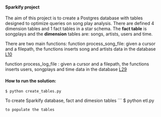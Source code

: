 #### Sparkify project

The aim of this project is to create a Postgres database with tables designed to optimize queries on song play analysis. There are defined 4 dimension tables and 1 fact tables in a star schema. The **fact table** is songplays and the **dimension** tables are: songs, artists, users and time.

There are two main functions: 
function process_song_file: given a cursor and a filepath, the functions inserts song and artists data in the database [L10](https://github.com/roconmo/Data-modeling-with-postgres/blob/cf253877c1f917600a4e1e9f2f1e9f6bd10a1dca/etl.py#L10)

function process_log_file : given a cursor and a filepath, the functions inserts users, songplays and time data in the database [L29](https://github.com/roconmo/Data-modeling-with-postgres/blob/cf253877c1f917600a4e1e9f2f1e9f6bd10a1dca/etl.py#L29)

#### How to run the solution:
```
$ python create_tables.py 
```
To create Sparkify database, fact and dimesion tables
´´´
$ python etl.py
```
to populate the tables
